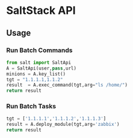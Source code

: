 # SaltStack API


## Usage
### Run Batch Commands
```python
from salt import SaltApi
A = SaltApi(user,pass,url)
minions = A.key_list()
tgt = "1.1.1.1,1.1.2"
result  = A.exec_command(tgt,arg="ls /home/")
return result
```


### Run Batch Tasks

```python
tgt = ['1.1.1.1','1.1.1.2','1.1.1.3']
result = A.deploy_module(tgt,arg='zabbix')
return result
```
